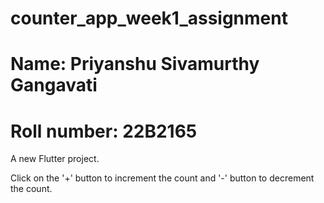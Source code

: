 # counter_app_week1_assignment
# Name: Priyanshu Sivamurthy Gangavati
# Roll number: 22B2165

A new Flutter project.

Click on the '+' button to increment the count and '-' button to decrement the count.
